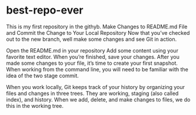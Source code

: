 # best-repo-ever
This is my first repository in the githyb.
Make Changes to README.md File and Commit the Change to Your Local Repository
Now that you’ve checked out to the new branch, well make some changes and see Git in action.

Open the README.md in your repository
Add some content using your favorite text editor.
When you’re finished, save your changes.
After you made some changes to your file, it’s time to create your first snapshot. When working from the command line, you will need to be familiar with the idea of the two stage commit.

When you work locally, Git keeps track of your history by organizing your files and changes in three trees. They are working, staging (also called index), and history. When we add, delete, and make changes to files, we do this in the working tree.


